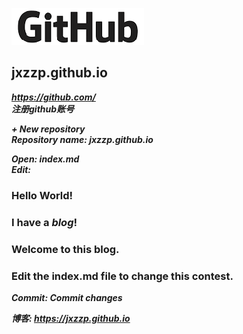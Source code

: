 ![Image description](images/GitHub.png)
## jxzzp.github.io
***https://github.com/***  
***注册github账号***  

***+ New repository***  
***Repository name: jxzzp.github.io***  

***Open: index.md***  
***Edit:***  

### Hello World!  
### I have a *blog*!  
### Welcome to this blog.  
### Edit the index.md file to change this contest.

***Commit: Commit changes***  

***博客: https://jxzzp.github.io***  
